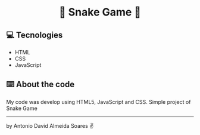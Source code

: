 <h1 align="center">
  🐍 Snake Game 🐍
</h1>

## 💻 Tecnologies

* HTML
* CSS
* JavaScript

## ⌨️ About the code
My code was develop using HTML5, JavaScript and CSS. 
Simple project of Snake Game

<hr>

by Antonio David Almeida Soares ✌